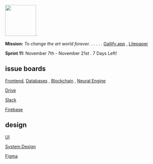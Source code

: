 
<img src="https://user-images.githubusercontent.com/51454024/129453015-b43e918e-7335-4f79-948a-d4c552978509.png" height="100" />. 

__Mission:__  *To change the art world forever.* . . . . . [Gallify.app](https://www.gallify.app/) , [Litepaper](https://www.canva.com/design/DAEgfhl5PjU/hrzMDeSBWvdyQFlguJovuQ/view?utm_content=DAEgfhl5PjU&utm_campaign=designshare&utm_medium=link&utm_source=sharebutton)

__Sprint 11:__ November 7th - November 21st . 7 Days Left!
      
## issue boards

[Frontend](https://github.com/orgs/Gallify/projects/1), [Databases](https://github.com/orgs/Gallify/projects/4) , [Blockchain](https://github.com/orgs/Gallify/projects/3) , [Neural Engine](https://github.com/orgs/Gallify/projects/5) 

[Drive](https://drive.google.com/drive/folders/1UyKb6CiN1pJHJfxkywHUzAGlFqLM_7Pe?usp=sharing)

[Slack](https://app.slack.com/client/T025Q30ABNY/)

[Firebase](https://console.firebase.google.com/project/gallify-64bbb/overview)

## design

[UI](https://www.figma.com/file/zuARCUmckmDlEHHEQvdl1B/Gallify?node-id=0%3A1)

[System Design](https://www.figma.com/file/3x3LpTRo1HNUjGDeLfeORH/Gallify---System-Design?node-id=0%3A1)

[Figma](https://www.figma.com/files/project/32547938/Team-project?fuid=963550657994127578)











